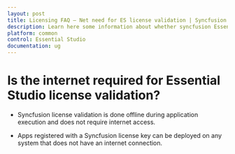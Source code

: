 ```yaml
---
layout: post
title: Licensing FAQ – Net need for ES license validation | Syncfusion
description: Learn here some information about whether syncfusion Essential Studio license validation needs internet conncetion.
platform: common
control: Essential Studio
documentation: ug
---
```


# Is the internet required for Essential Studio license validation?

* Syncfusion license validation is done offline during application execution and does not require internet access. 

* Apps registered with a Syncfusion license key can be deployed on any system that does not have an internet connection.